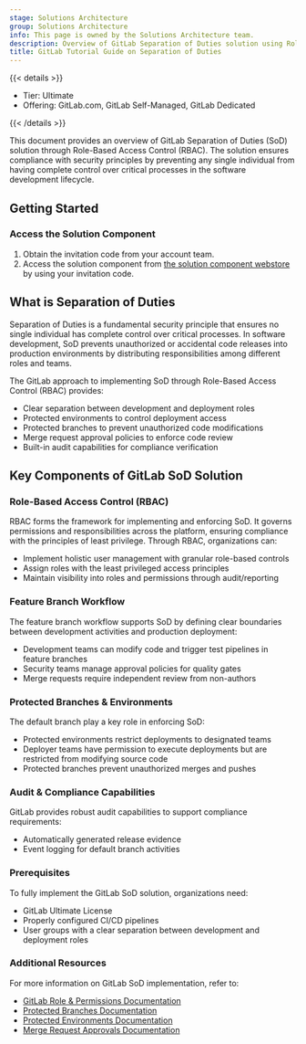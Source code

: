 ```yaml
---
stage: Solutions Architecture
group: Solutions Architecture
info: This page is owned by the Solutions Architecture team.
description: Overview of GitLab Separation of Duties solution using Role-Based Access Control, including key components, workflows, and audit capabilities.
title: GitLab Tutorial Guide on Separation of Duties
---
```


{{< details >}}

- Tier: Ultimate
- Offering: GitLab.com, GitLab Self-Managed, GitLab Dedicated

{{< /details >}}

This document provides an overview of GitLab Separation of Duties (SoD) solution through Role-Based Access Control (RBAC). The solution ensures compliance with security principles by preventing any single individual from having complete control over critical processes in the software development lifecycle.

## Getting Started

### Access the Solution Component

1. Obtain the invitation code from your account team.
1. Access the solution component from [the solution component webstore](https://cloud.gitlab-accelerator-marketplace.com) by using your invitation code.

## What is Separation of Duties

Separation of Duties is a fundamental security principle that ensures no single individual has complete control over critical processes. In software development, SoD prevents unauthorized or accidental code releases into production environments by distributing responsibilities among different roles and teams.

The GitLab approach to implementing SoD through Role-Based Access Control (RBAC) provides:

- Clear separation between development and deployment roles
- Protected environments to control deployment access
- Protected branches to prevent unauthorized code modifications
- Merge request approval policies to enforce code review
- Built-in audit capabilities for compliance verification

## Key Components of GitLab SoD Solution

### Role-Based Access Control (RBAC)

RBAC forms the framework for implementing and enforcing SoD. It governs permissions and responsibilities across the platform, ensuring compliance with the principles of least privilege. Through RBAC, organizations can:

- Implement holistic user management with granular role-based controls
- Assign roles with the least privileged access principles
- Maintain visibility into roles and permissions through audit/reporting

### Feature Branch Workflow

The feature branch workflow supports SoD by defining clear boundaries between development activities and production deployment:

- Development teams can modify code and trigger test pipelines in feature branches
- Security teams manage approval policies for quality gates
- Merge requests require independent review from non-authors

### Protected Branches & Environments

The default branch play a key role in enforcing SoD:

- Protected environments restrict deployments to designated teams
- Deployer teams have permission to execute deployments but are restricted from modifying source code
- Protected branches prevent unauthorized merges and pushes

### Audit & Compliance Capabilities

GitLab provides robust audit capabilities to support compliance requirements:

- Automatically generated release evidence
- Event logging for default branch activities

### Prerequisites

To fully implement the GitLab SoD solution, organizations need:

- GitLab Ultimate License
- Properly configured CI/CD pipelines
- User groups with a clear separation between development and deployment roles

### Additional Resources

For more information on GitLab SoD implementation, refer to:

- [GitLab Role & Permissions Documentation](../../user/permissions.md)
- [Protected Branches Documentation](../../user/project/repository/branches/protected.md)
- [Protected Environments Documentation](../../ci/environments/protected_environments.md)
- [Merge Request Approvals Documentation](../../user/project/merge_requests/approvals/_index.md)
